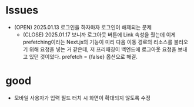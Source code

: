 # Issues
- (OPEN) 2025.01.13 로그인을 하자마자 로그인이 해제되는 문제
  - (CLOSE) 2025.01.17 보니까 로그아웃 버튼에 Link 속성을 줬는데 이게 prefetching이라는 Next.js의 기능이 미리 다음 이동 경로의 리소스를 불러오기 위해 요청을 넣는 거 같은데, 저 프리패칭이 백엔드에 로그아웃 요청을 보내고 있던 것이었다. prefetch = {false} 옵션으로 해결.

# good
- 모바일 사용자가 입력 필드 터치 시 화면이 확대되지 않도록 수정
